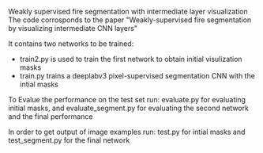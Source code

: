 Weakly supervised fire segmentation with intermediate layer visualization
<br />
The code corrosponds to the paper "Weakly-supervised fire segmentation by visualizing intermediate CNN layers" 


It contains two networks to be trained: 
<ul>
  <li>train2.py is used to train the first network to obtain initial visulization masks</li>
<li>train.py trains a deeplabv3 pixel-supervised segmentation CNN with the intial masks</li>
  </ul>
  
To Evalue the performance on the test set run: evaluate.py for evaluating initial masks, and evaluate_segment.py for evaluating the second network and the final performance


In order to get output of image examples run: test.py for intial masks and test_segment.py for the final network
  
